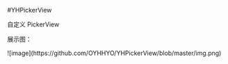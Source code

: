 #YHPickerView
<p>自定义 PickerView </p>
<p>展示图：</p>
![image](https://github.com/OYHHYO/YHPickerView/blob/master/img.png)
